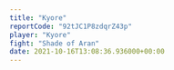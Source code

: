 ```yaml
---
title: "Kyore"
reportCode: "92tJC1P8zdqrZ43p"
player: "Kyore"
fight: "Shade of Aran"
date: 2021-10-16T13:08:36.936000+00:00
---
```

